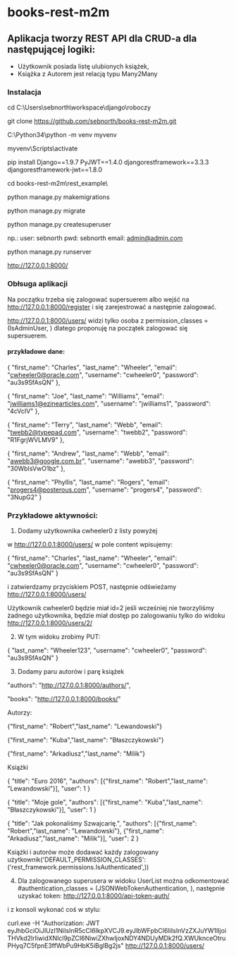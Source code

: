 # books-rest-m2m

## Aplikacja tworzy REST API dla CRUD-a dla następującej logiki:

- Użytkownik posiada listę ulubionych książek, 
- Książka z Autorem jest relacją typu Many2Many

### Instalacja

cd C:\Users\sebnorth\workspace\django\roboczy

git clone https://github.com/sebnorth/books-rest-m2m.git

C:\Python34\python -m venv myvenv

myvenv\Scripts\activate

pip install Django==1.9.7 PyJWT==1.4.0 djangorestframework==3.3.3 djangorestframework-jwt==1.8.0

cd books-rest-m2m\rest_example\

python manage.py makemigrations

python manage.py migrate

python manage.py createsuperuser

np.: user: sebnorth pwd: sebnorth email: admin@admin.com

python manage.py runserver

http://127.0.0.1:8000/

### Obłsuga aplikacji

Na początku trzeba się zalogować supersuerem albo wejść na http://127.0.0.1:8000/register i się zarejestrować a następnie zalogować. 

http://127.0.0.1:8000/users/ widzi tylko osoba z permission_classes =(IsAdminUser, )
dlatego proponuję na początek zalogować się supersuerem. 

#### przykładowe dane: 

{
  "first_name": "Charles",
  "last_name": "Wheeler",
  "email": "cwheeler0@oracle.com",
  "username": "cwheeler0",
  "password": "au3s9SfAsQN"
}, 

{
  "first_name": "Joe",
  "last_name": "Williams",
  "email": "jwilliams1@ezinearticles.com",
  "username": "jwilliams1",
  "password": "4cVcIV"
}, 

{
  "first_name": "Terry",
  "last_name": "Webb",
  "email": "twebb2@typepad.com",
  "username": "twebb2",
  "password": "R1FgrjWVLMV9"
}, 

{
  "first_name": "Andrew",
  "last_name": "Webb",
  "email": "awebb3@google.com.br",
  "username": "awebb3",
  "password": "30WbIsVwO1bz"
}, 

{
  "first_name": "Phyllis",
  "last_name": "Rogers",
  "email": "progers4@posterous.com",
  "username": "progers4",
  "password": "3NupG2"
}

### Przykładowe aktywności: 

1. Dodamy użytkownika cwheeler0 z listy powyżej

w http://127.0.0.1:8000/users/ w pole content wpisujemy: 

{
  "first_name": "Charles",
  "last_name": "Wheeler",
  "email": "cwheeler0@oracle.com",
  "username": "cwheeler0",
  "password": "au3s9SfAsQN"
}

i zatwierdzamy przyciskiem POST, następnie odświeżamy http://127.0.0.1:8000/users/

Użytkownik cwheeler0 będzie miał id=2 jeśli wcześniej nie tworzyliśmy żadnego użytkownika, będzie miał dostęp po zalogowaniu tylko do widoku  http://127.0.0.1:8000/users/2/

2. W tym widoku zrobimy PUT:

{
"last_name": "Wheeler123",
"username": "cwheeler0",
"password": "au3s9SfAsQN"
}


3. Dodamy paru autorów i parę książek

"authors": "http://127.0.0.1:8000/authors/",

"books": "http://127.0.0.1:8000/books/"

Autorzy:

{"first_name": "Robert","last_name": "Lewandowski"}

{"first_name": "Kuba","last_name": "Błaszczykowski"}

{"first_name": "Arkadiusz","last_name": "Milik"}

Książki

{
    "title": "Euro 2016",
    "authors": [{"first_name": "Robert","last_name": "Lewandowski"}],
    "user": 1
}

{
    "title": "Moje gole",
    "authors": [{"first_name": "Kuba","last_name": "Błaszczykowski"}],
    "user": 1
}


{
    "title": "Jak pokonaliśmy Szwajcarię.",
    "authors": [{"first_name": "Robert","last_name": "Lewandowski"}, {"first_name": "Arkadiusz","last_name": "Milik"}],
    "user": 2
}

Książki i autorów może dodawać każdy zalogowany użytkownik('DEFAULT_PERMISSION_CLASSES': ('rest_framework.permissions.IsAuthenticated',))

4. Dla zalogowanego superusera w widoku UserList można odkomentować #authentication_classes = (JSONWebTokenAuthentication, ), następnie uzyskać token: http://127.0.0.1:8000/api-token-auth/

i z konsoli wykonać coś w stylu:

curl.exe -H "Authorization: JWT eyJhbGciOiJIUzI1NiIsInR5cCI6IkpXVCJ9.eyJlbWFpbCI6IiIsInVzZXJuYW1lIjoiTHVkd2lrIiwidXNlcl9pZCI6NiwiZXhwIjoxNDY4NDUyMDk2fQ.XWUknceOtruPHyq7C5fpnE3ffWbPu9HbK5iBglBg2js" http://127.0.0.1:8000/users/
